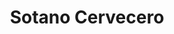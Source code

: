 ---
title: "Sotano Cervecero"
url: /ciudad-autonoma-de-buenos-aires/sotano-cervecero/
shop: general
---